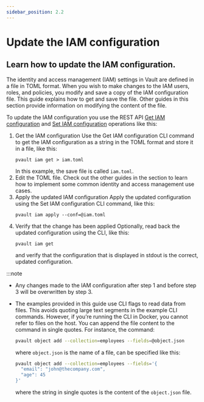 ```yaml
---
sidebar_position: 2.2
---
```


# Update the IAM configuration

## Learn how to update the IAM configuration.

The identity and access management (IAM) settings in Vault are defined in a file in TOML format. When you wish to make changes to the IAM users, roles, and policies, you modify and save a copy of the IAM configuration file. This guide explains how to get and save the file. Other guides in this section provide information on modifying the content of the file.

To update the IAM configuration you use the REST API [Get IAM configuration](/api/operations/get-iam-conf) and [Set IAM configuration](/api/operations/set-iam-conf) operations like this:

1. Get the IAM configuration
   Use the Get IAM configuration CLI  command to get the IAM configuration as a string in the TOML format and store it in a file, like this:
   ```
   pvault iam get > iam.toml
   ```
   In this example, the save file is called `iam.toml`.
2. Edit the TOML file. 
   Check out the other guides in the section to learn how to implement some common identity and access management use cases.
3. Apply the updated IAM configuration
   Apply the updated configuration using the Set IAM configuration CLI command, like this:
   ```
   pvault iam apply --conf=@iam.toml
   ```
4. Verify that the change has been applied
   Optionally, read back the updated configuration using the CLI, like this:
   ```
   pvault iam get
   ```
   and verify that the configuration that is displayed in stdout is the correct, updated configuration.
    

:::note 

- Any changes made to the IAM configuration after step 1 and before step 3 will be overwritten by step 3.
- The examples provided in this guide use CLI flags to read data from files. This avoids quoting large text segments in the example CLI commands. However, if you’re running the CLI in Docker, you cannot refer to files on the host. You can append the file content to the command in single quotes. For instance, the command:
    
    ```bash
    pvault object add --collection=employees --fields=@object.json
    ``` 
    
    where `object.json` is the name of a file, can be specified like this:
    
    ```bash
    pvault object add --collection=employees --fields='{
      "email": "john@thecompany.com",
      "age": 45
    }'
    ```
    
    where the string in single quotes is the content of the `object.json` file.
